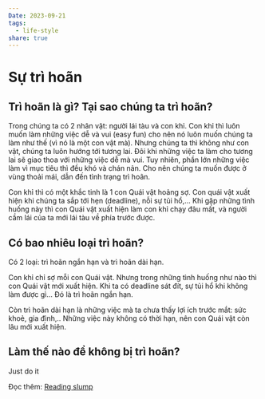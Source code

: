 ```yaml
---
Date: 2023-09-21
tags:
  - life-style
share: true
---
```


# Sự trì hoãn

## Trì hoãn là gì? Tại sao chúng ta trì hoãn?

Trong chúng ta có 2 nhân vật: người lái tàu và con khỉ. Con khỉ thì luôn muốn làm những việc dễ và vui (easy fun) cho nên nó luôn muốn chúng ta làm như thế (vì nó là một con vật mà). Nhưng chúng ta thì không như con vật, chúng ta luôn hướng tới tương lai. Đôi khi những việc ta làm cho tương lai sẽ giao thoa với những việc dễ mà vui. Tuy nhiên, phần lớn những việc làm vì mục tiêu thì đều khó và chán nản. Cho nên chúng ta muốn được ở vùng thoải mái, dẫn đến tình trạng trì hoãn.

Con khỉ thì có một khắc tinh là 1 con Quái vật hoảng sợ. Con quái vật xuất hiện khi chúng ta sắp tới hẹn (deadline), nỗi sự tủi hổ,... Khi gặp những tình huống này thì con Quái vật xuất hiện làm con khỉ chạy đâu mất, và người cầm lái của ta mới lái tàu về phía trước được.

## Có bao nhiêu loại trì hoãn?

Có 2 loại: trì hoãn ngắn hạn và trì hoãn dài hạn.

Con khỉ chỉ sợ mỗi con Quái vật. Nhưng trong những tình huống như nào thì con Quái vật mới xuất hiện. Khi ta có deadline sát đít, sự tủi hổ khi không làm được gì... Đó là trì hoãn ngắn hạn.

Còn trì hoãn dài hạn là những việc mà ta chưa thấy lợi ích trước mắt: sức khoẻ, gia đình,.. Những việc này không có thời hạn, nên con Quái vật còn lâu mới xuất hiện.

## Làm thế nào để không bị trì hoãn?
Just do it

Đọc thêm: [Reading slump](./Reading%20slump.md)